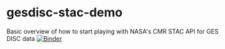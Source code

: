 # gesdisc-stac-demo

Basic overview of how to start playing with NASA's CMR STAC API for GES DISC data
[![Binder](https://mybinder.org/badge_logo.svg)](https://mybinder.org/v2/gh/briannapagan/gesdisc-stac-demo/HEAD?labpath=https%3A%2F%2Fgithub.com%2Fbriannapagan%2Fgesdisc-stac-demo%2Fblob%2Fmain%2Fdemo.ipynb)
